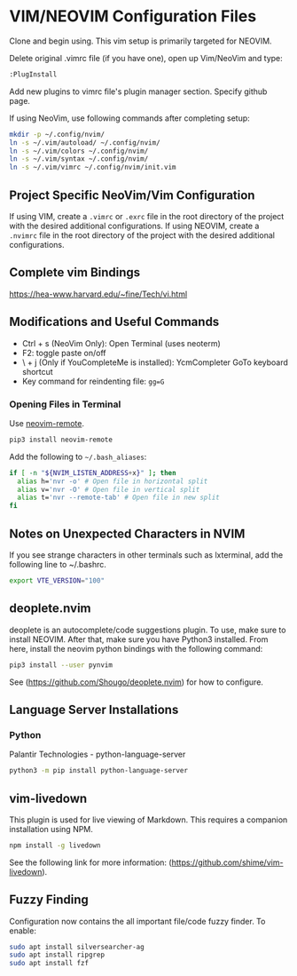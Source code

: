# VIM/NEOVIM Configuration Files

Clone and begin using. This vim setup is primarily targeted for NEOVIM.

Delete original .vimrc file (if you have one), open up Vim/NeoVim and type:

```bash
:PlugInstall
```

Add new plugins to vimrc file's plugin manager section. Specify github page.

If using NeoVim, use following commands after completing setup:
```bash
mkdir -p ~/.config/nvim/
ln -s ~/.vim/autoload/ ~/.config/nvim/
ln -s ~/.vim/colors ~/.config/nvim/
ln -s ~/.vim/syntax ~/.config/nvim/
ln -s ~/.vim/vimrc ~/.config/nvim/init.vim
```

## Project Specific NeoVim/Vim Configuration
If using VIM, create a `.vimrc` or `.exrc` file in the root directory of the project with the desired additional configurations.
If using NEOVIM, create a `.nvimrc` file in the root directory of the project with the desired additional configurations.

## Complete vim Bindings
https://hea-www.harvard.edu/~fine/Tech/vi.html

## Modifications and Useful Commands
* Ctrl + s (NeoVim Only): Open Terminal (uses neoterm)
* F2: toggle paste on/off
* \ + j (Only if YouCompleteMe is installed): YcmCompleter GoTo keyboard shortcut
* Key command for reindenting file: `gg=G`

### Opening Files in Terminal
Use [neovim-remote](https://github.com/mhinz/neovim-remote).

```bash
pip3 install neovim-remote
```

Add the following to `~/.bash_aliases`:

```bash
if [ -n "${NVIM_LISTEN_ADDRESS+x}" ]; then
  alias h='nvr -o' # Open file in horizontal split
  alias v='nvr -O' # Open file in vertical split
  alias t='nvr --remote-tab' # Open file in new split
fi
```

## Notes on Unexpected Characters in NVIM
If you see strange characters in other terminals such as lxterminal, add the following line to ~/.bashrc.

```bash
export VTE_VERSION="100"
```

## deoplete.nvim
deoplete is an autocomplete/code suggestions plugin. To use, make sure to install NEOVIM. After that, make sure you have Python3 installed. From here, install the neovim python bindings with the following command:

```bash
pip3 install --user pynvim
```

See (https://github.com/Shougo/deoplete.nvim) for how to configure.

## Language Server Installations
### Python
Palantir Technologies - python-language-server

```bash
python3 -m pip install python-language-server
```

## vim-livedown
This plugin is used for live viewing of Markdown. This requires a companion installation using NPM.

```bash
npm install -g livedown
```

See the following link for more information: (https://github.com/shime/vim-livedown).

## Fuzzy Finding
Configuration now contains the all important file/code fuzzy finder. To enable:

```bash
sudo apt install silversearcher-ag
sudo apt install ripgrep
sudo apt install fzf
```
